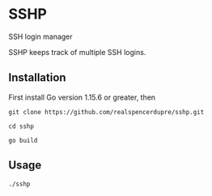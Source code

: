 # SSHP
SSH login manager
 
SSHP keeps track of multiple SSH logins.

## Installation

First install Go version 1.15.6 or greater, then


```
git clone https://github.com/realspencerdupre/sshp.git

cd sshp

go build

```

## Usage

```
./sshp
```
